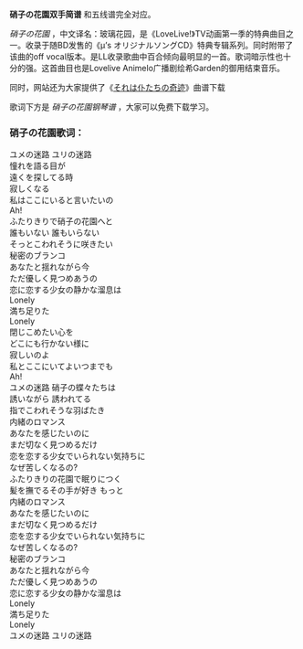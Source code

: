 

**硝子の花園双手简谱** 和五线谱完全对应。

_硝子の花園_ ，中文译名：玻璃花园，是《LoveLive!》TV动画第一季的特典曲目之一。收录于随BD发售的《μ’s
オリジナルソングCD》特典专辑系列。同时附带了该曲的off
vocal版本。是LL收录歌曲中百合倾向最明显的一首。歌词暗示性也十分的强。这首曲目也是Lovelive
Animelo广播剧绘希Garden的御用结束音乐。

同时，网站还为大家提供了《[それは仆たちの奇迹](Music-5177-それは仆たちの奇迹-Love-Live-OP2.html
"それは仆たちの奇迹")》曲谱下载

歌词下方是 _硝子の花園钢琴谱_ ，大家可以免费下载学习。

### 硝子の花園歌词：

ユメの迷路 ユリの迷路  
憧れを語る目が  
遠くを探してる時  
寂しくなる  
私はここにいると言いたいの  
Ah!  
ふたりきりで硝子の花園へと  
誰もいない 誰もいらない  
そっとこわれそうに咲きたい  
秘密のブランコ  
あなたと揺れながら今  
ただ優しく見つめあうの  
恋に恋する少女の静かな溜息は  
Lonely  
満ち足りた  
Lonely  
閉じこめたい心を  
どこにも行かない様に  
寂しいのよ  
私とここにいてよいつまでも  
Ah!  
ユメの迷路 硝子の蝶々たちは  
誘いながら 誘われてる  
指でこわれそうな羽ばたき  
内緒のロマンス  
あなたを感じたいのに  
まだ切なく見つめるだけ  
恋を恋する少女でいられない気持ちに  
なぜ苦しくなるの?  
ふたりきりの花園で眠りにつく  
髪を撫でるその手が好き もっと  
内緒のロマンス  
あなたを感じたいのに  
まだ切なく見つめるだけ  
恋を恋する少女でいられない気持ちに  
なぜ苦しくなるの?  
秘密のブランコ  
あなたと揺れながら今  
ただ優しく見つめあうの  
恋に恋する少女の静かな溜息は  
Lonely  
満ち足りた  
Lonely  
ユメの迷路 ユリの迷路

